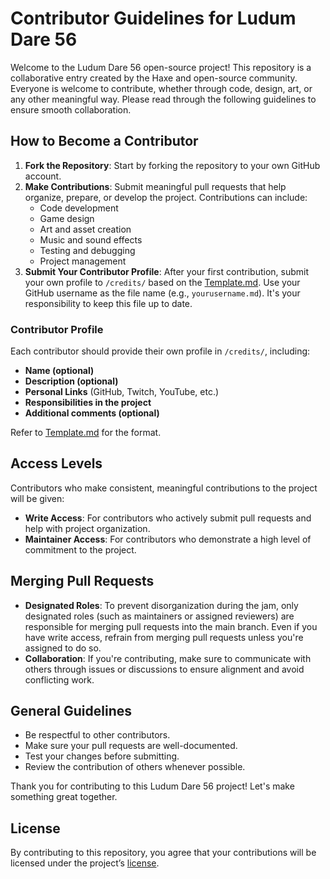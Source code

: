 # Contributor Guidelines for Ludum Dare 56

Welcome to the Ludum Dare 56 open-source project! This repository is a collaborative entry created by the Haxe and open-source community. Everyone is welcome to contribute, whether through code, design, art, or any other meaningful way. Please read through the following guidelines to ensure smooth collaboration.

## How to Become a Contributor

1. **Fork the Repository**: Start by forking the repository to your own GitHub account.
2. **Make Contributions**: Submit meaningful pull requests that help organize, prepare, or develop the project. Contributions can include:
   - Code development
   - Game design
   - Art and asset creation
   - Music and sound effects
   - Testing and debugging
   - Project management
3. **Submit Your Contributor Profile**: After your first contribution, submit your own profile to `/credits/` based on the [Template.md](./credits/Template.md). Use your GitHub username as the file name (e.g., `yourusername.md`). It's your responsibility to keep this file up to date.

### Contributor Profile

Each contributor should provide their own profile in `/credits/`, including:
   - **Name (optional)**
   - **Description (optional)**
   - **Personal Links** (GitHub, Twitch, YouTube, etc.)
   - **Responsibilities in the project**
   - **Additional comments (optional)**

Refer to [Template.md](https://github.com/haxecollab/ludum-dare-56/blob/main/credits/template.md) for the format.

## Access Levels

Contributors who make consistent, meaningful contributions to the project will be given:
- **Write Access**: For contributors who actively submit pull requests and help with project organization.
- **Maintainer Access**: For contributors who demonstrate a high level of commitment to the project.

## Merging Pull Requests

- **Designated Roles**: To prevent disorganization during the jam, only designated roles (such as maintainers or assigned reviewers) are responsible for merging pull requests into the main branch. Even if you have write access, refrain from merging pull requests unless you're assigned to do so.
- **Collaboration**: If you're contributing, make sure to communicate with others through issues or discussions to ensure alignment and avoid conflicting work.

## General Guidelines

- Be respectful to other contributors.
- Make sure your pull requests are well-documented.
- Test your changes before submitting.
- Review the contribution of others whenever possible.

Thank you for contributing to this Ludum Dare 56 project! Let's make something great together.

## License

By contributing to this repository, you agree that your contributions will be licensed under the project’s [license](https://github.com/haxecollab/ludum-dare-56/blob/main/LICENSE).
